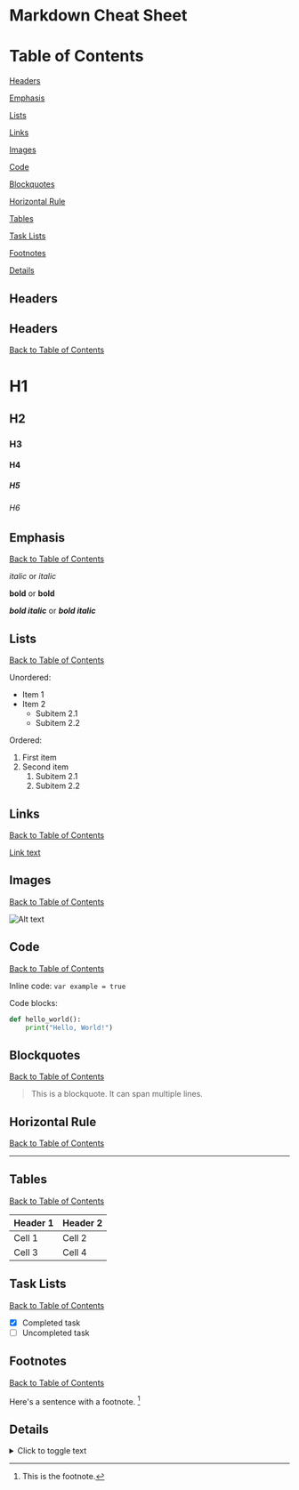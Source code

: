 # Markdown Cheat Sheet

# Table of Contents

[Headers](#headers)

[Emphasis](#emphasis)

[Lists](#lists)

[Links](#links)

[Images](#images)

[Code](#code)

[Blockquotes](#blockquotes)

[Horizontal Rule](#horizontal-rule)

[Tables](#tables)

[Task Lists](#task-lists)

[Footnotes](#footnotes)

[Details](#details)

## Headers

## Headers

[Back to Table of Contents](#table-of-contents)

# H1

## H2

### H3

#### H4

##### H5

###### H6

## Emphasis

[Back to Table of Contents](#table-of-contents)

_italic_ or _italic_

**bold** or **bold**

**_bold italic_** or **_bold italic_**

## Lists

[Back to Table of Contents](#table-of-contents)

Unordered:

- Item 1
- Item 2
  - Subitem 2.1
  - Subitem 2.2

Ordered:

1. First item
2. Second item
   1. Subitem 2.1
   2. Subitem 2.2

## Links

[Back to Table of Contents](#table-of-contents)

[Link text](https://www.example.com)

## Images

[Back to Table of Contents](#table-of-contents)

![Alt text](image-url.jpg)

## Code

[Back to Table of Contents](#table-of-contents)

Inline code: `var example = true`

Code blocks:

```python
def hello_world():
    print("Hello, World!")
```

## Blockquotes

[Back to Table of Contents](#table-of-contents)

> This is a blockquote.
> It can span multiple lines.

## Horizontal Rule

[Back to Table of Contents](#table-of-contents)

---

## Tables

[Back to Table of Contents](#table-of-contents)

| Header 1 | Header 2 |
| -------- | -------- |
| Cell 1   | Cell 2   |
| Cell 3   | Cell 4   |

## Task Lists

[Back to Table of Contents](#table-of-contents)

- [x] Completed task
- [ ] Uncompleted task

## Footnotes

[Back to Table of Contents](#table-of-contents)

Here's a sentence with a footnote. [^1]

[^1]: This is the footnote.

## Details

<details>
  <summary>Click to toggle text</summary>
  This is the hidden text that will be shown when you click the summary.
</details>
